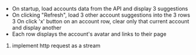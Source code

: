 - On startup, load accounts data from the API and display 3 suggestions
- On clicking "Refresh", load 3 other account suggestions into the 3 rows
  3 On click 'x' button on an account row, clear only that current account and display another
- Each row displays the account's avatar and links to their page

1. implement http request as a stream
